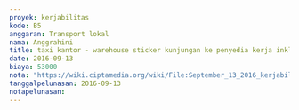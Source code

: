 ```yaml
---
proyek: kerjabilitas
kode: B5
anggaran: Transport lokal
nama: Anggrahini
title: taxi kantor - warehouse sticker kunjungan ke penyedia kerja inklusi di Yogyakarta
date: 2016-09-13
biaya: 53000
nota: "https://wiki.ciptamedia.org/wiki/File:September_13_2016_kerjabilitas_B5_taxi_penjangkauan_mitra_kantor_ke_warehouse_inok356.jpg"
tanggalpelunasan: 2016-09-13
notapelunasan:
---
```

